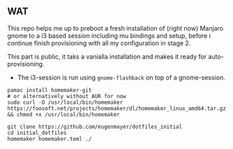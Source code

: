 ## WAT

This repo helps me up to preboot a fresh installation of (right now) Manjaro gnome to a 
i3 based session including mu bindings and setup, before i continue finish provisioning with
all my configuration in stage 2.

This part is public, it taks a vanialla installation and makes it ready for auto-provisioning.

- The i3-session is run using `gnome-flashback` on top of a gnome-session. 

```
pamac install homemaker-git
# or alternatively without AUR for now
sudo curl -O /usr/local/bin/homemaker https://foosoft.net/projects/homemaker/dl/homemaker_linux_amd64.tar.gz && chmod +x /usr/local/bin/homemaker

git clone https://github.com/eugenmayer/dotfiles_initial
cd initial_dotfiles
homemaker homemaker.toml ./ 
```
